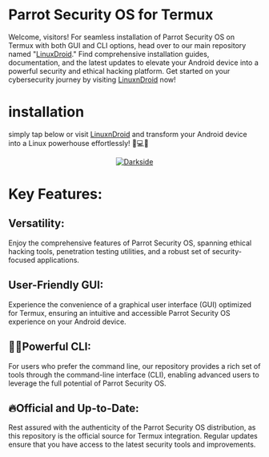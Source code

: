 
# Parrot Security OS for Termux
Welcome, visitors! For seamless installation of Parrot Security OS on Termux with both GUI and CLI options, head over to our main repository named "[LinuxDroid](https://github.com/AryanVBW/LinuxDroid)." Find comprehensive installation guides, documentation, and the latest updates to elevate your Android device into a powerful security and ethical hacking platform. Get started on your cybersecurity journey by visiting [LinuxnDroid](https://github.com/AryanVBW/LinuxDroid) now!
# installation
simply tap below or visit [LinuxnDroid](https://github.com/AryanVBW/LinuxDroid) and transform your Android device into a Linux powerhouse effortlessly! 🚀💻📱
<p align="center">  
   <a href="https://github.com/AryanVBW/LinuxDroid/tree/main#linuxdroid">
<img src="https://github.com/AryanVBW/ParrotSecurityOsForAndroid/releases/download/Gif/visithere.gif" alt="Darkside"></a></p>

# Key Features:
## Versatility:
Enjoy the comprehensive features of Parrot Security OS, spanning ethical hacking tools, penetration testing utilities, and a robust set of security-focused applications.
## User-Friendly GUI:
Experience the convenience of a graphical user interface (GUI) optimized for Termux, ensuring an intuitive and accessible Parrot Security OS experience on your Android device.
## 👩‍💻Powerful CLI: 
For users who prefer the command line, our repository provides a rich set of tools through the command-line interface (CLI), enabling advanced users to leverage the full potential of Parrot Security OS.
## 🔥Official and Up-to-Date:
Rest assured with the authenticity of the Parrot Security OS distribution, as this repository is the official source for Termux integration. Regular updates ensure that you have access to the latest security tools and improvements.
